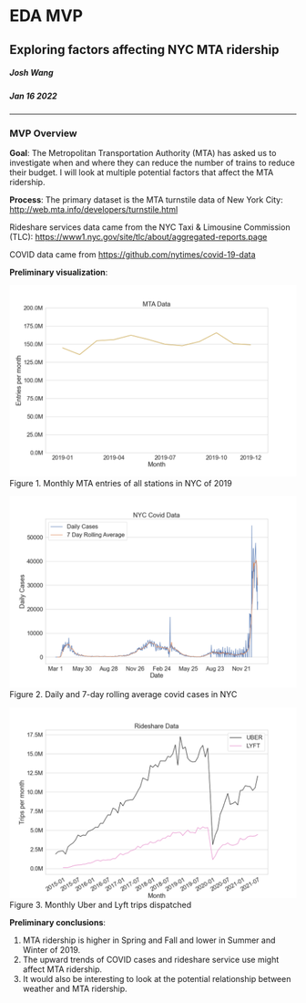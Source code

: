 
# EDA MVP
## Exploring factors affecting NYC MTA ridership
##### Josh Wang
##### Jan 16 2022

---
### MVP Overview
**Goal**:
The Metropolitan Transportation Authority (MTA) has asked us to investigate when and where they can reduce the number of trains to reduce their budget. I will look at multiple potential factors that affect the MTA ridership.

**Process**:
The primary dataset is the MTA turnstile data of New York City: http://web.mta.info/developers/turnstile.html

Rideshare services data came from the NYC Taxi & Limousine Commission (TLC): https://www1.nyc.gov/site/tlc/about/aggregated-reports.page

COVID data came from https://github.com/nytimes/covid-19-data

**Preliminary visualization**:

![MTA](./MVP_MTA.png)
Figure 1. Monthly MTA entries of all stations in NYC of 2019


![covid](./MVP_covid.png)
Figure 2. Daily and 7-day rolling average covid cases in NYC

![rideshare](./MVP_rideshare.png)
Figure 3. Monthly Uber and Lyft trips dispatched


**Preliminary conclusions**:

1. MTA ridership is higher in Spring and Fall and lower in Summer and Winter of 2019.
2. The upward trends of COVID cases and rideshare service use might affect MTA ridership.
3. It would also be interesting to look at the potential relationship between weather and MTA ridership.

